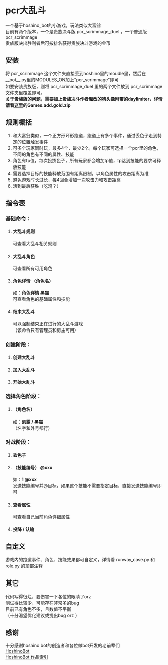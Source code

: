 # pcr大乱斗
一个基于hoshino_bot的小游戏，玩法类似大富翁<br>
目前有两个版本，一个是贵族决斗版 pcr_scrimmage_duel ，一个普通版 pcr_scrimmage<br>
贵族版决出胜利者后可按排名获得贵族决斗游戏的金币

## 安装
将 pcr_scrimmage 这个文件夹直接丢到hoshino里的moudle里，然后在__bot__.py里的MODULES_ON加上"pcr_scrimmage"即可<br>
如要安装贵族版，则将 pcr_scrimmage_duel 里的两个文件放到 pcr_scrimmage 文件夹里覆盖即可。<br>
**关于贵族版的问题，需要加上贵族决斗作者魔改的猜头像附带的daylimiter，详情请看[这里](https://github.com/Rs794613/PcrDuel/releases)的Games.add.gold.zip**

## 规则概括
1. 和大富翁类似，一个正方形环形跑道，跑道上有多个事件，通过丢色子走到特定的位置触发事件
2. 可多个玩家同时玩，最多4个，最少2个。每个玩家可选择一个pcr里的角色，不同的角色有不同的属性、技能
3. 角色有tp值，每次投掷色子，所有玩家都会增加tp值，tp达到技能的要求可释放技能
4. 需要选择目标的技能释放范围有距离限制，以角色属性的攻击距离为准
5. 避免游戏时长过长，每4回合增加一次攻击力和攻击距离
6. 活到最后获胜（吃鸡？）

## 指令表
### 基础命令：
1. #### 大乱斗规则<br>
	可查看大乱斗相关规则<br>
2. #### 大乱斗角色<br>
	可查看所有可用角色<br>
3. #### 角色详情 （角色名）<br>
	如：**角色详情 黑猫**<br>
	可查看角色的基础属性和技能<br>
4. #### 结束大乱斗<br>
	可以强制结束正在进行的大乱斗游戏<br>
	（该命令只有管理员和房主可用）<br>
### 创建阶段：
1. #### 创建大乱斗<br>
2. #### 加入大乱斗<br>
3. #### 开始大乱斗<br>
### 选择角色阶段：
1. #### （角色名）<br>
	如：**凯露 / 黑猫**<br>
	（名字和外号都行）<br>
### 对战阶段：
1. #### 丢色子<br>
2. #### （技能编号） @xxx<br>
	如：**1 @xxx**<br>
	发送技能编号并@目标，如果这个技能不需要指定目标，直接发送技能编号即可<br>
3. #### 查看属性<br>
	可查看自己当前角色详细属性<br>
4. #### 投降 / 认输<br>

## 自定义
游戏内的跑道事件、角色、技能效果都可自定义，详情看 runway_case.py 和 role.py 的顶部注释<br>

## 其它
代码写得很烂，要伤害一下各位的眼睛了orz<br>
测试得比较少，可能存在非常多的bug<br>
目前已有角色不多，且数值不平衡<br>
（十分渴望优化建议或提出bug orz ）

## 感谢
十分感谢hoshino bot的创造者和各位做bot开发的老前辈们<br>
[HoshinoBot](https://github.com/Ice-Cirno/HoshinoBot)<br>
[HoshinoBot 作品索引](https://github.com/pcrbot/HoshinoBot-plugins-index)
